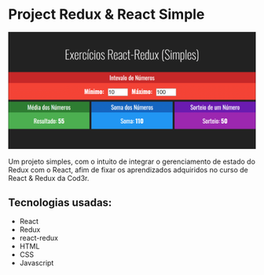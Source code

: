 # Project Redux & React Simple

![](/project_complete.gif)

Um projeto simples, com o intuito de integrar o gerenciamento de estado do Redux com o React, afim de fixar os aprendizados adquiridos no curso de React &amp; Redux da Cod3r.

## Tecnologias usadas:
- React
- Redux
- react-redux
- HTML
- CSS
- Javascript
